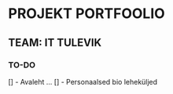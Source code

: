 # PROJEKT PORTFOOLIO

## TEAM: IT TULEVIK

### TO-DO
[] - Avaleht
...
[] - Personaalsed bio leheküljed
